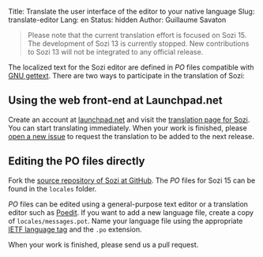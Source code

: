 Title: Translate the user interface of the editor to your native language
Slug: translate-editor
Lang: en
Status: hidden
Author: Guillaume Savaton

> Please note that the current translation effort is focused on Sozi 15.
> The development of Sozi 13 is currently stopped.
> New contributions to Sozi 13 will not be integrated to any official release.

The localized text for the Sozi editor are defined in *PO* files compatible with
[GNU gettext](https://www.gnu.org/software/gettext/).
There are two ways to participate in the translation of Sozi:

Using the web front-end at Launchpad.net
----------------------------------------

Create an account at [launchpad.net](https://launchpad.net/)
and visit the [translation page for Sozi](https://translations.launchpad.net/sozi).
You can start translating immediately.
When your work is finished, please [open a new issue](https://github.com/senshu/Sozi/issues)
to request the translation to be added to the next release.


Editing the PO files directly
-----------------------------

Fork the [source repository of Sozi at GitHub](https://github.com/senshu/Sozi).
The *PO* files for Sozi 15 can be found in the `locales` folder.

*PO* files can be edited using a general-purpose text editor or a translation editor such as
[Poedit](http://poedit.net/).
If you want to add a new language file, create a copy of `locales/messages.pot`.
Name your language file using the appropriate [IETF language tag](http://www.langtag.net/)
and the `.po` extension.

When your work is finished, please send us a pull request.
